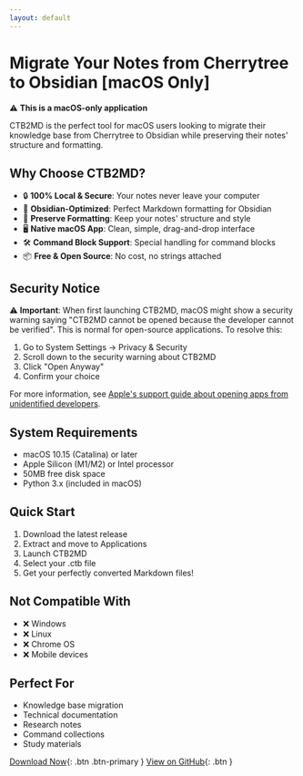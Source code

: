```yaml
---
layout: default
---
```


# Migrate Your Notes from Cherrytree to Obsidian [macOS Only]

⚠️ **This is a macOS-only application**

CTB2MD is the perfect tool for macOS users looking to migrate their knowledge base from Cherrytree to Obsidian while preserving their notes' structure and formatting.

## Why Choose CTB2MD?

- 🔒 **100% Local & Secure**: Your notes never leave your computer
- 🎯 **Obsidian-Optimized**: Perfect Markdown formatting for Obsidian
- 💫 **Preserve Formatting**: Keep your notes' structure and style
- 🖥️ **Native macOS App**: Clean, simple, drag-and-drop interface
- 🛠️ **Command Block Support**: Special handling for command blocks
- 📦 **Free & Open Source**: No cost, no strings attached

## Security Notice

⚠️ **Important**: When first launching CTB2MD, macOS might show a security warning saying "CTB2MD cannot be opened because the developer cannot be verified". This is normal for open-source applications. To resolve this:

1. Go to System Settings → Privacy & Security
2. Scroll down to the security warning about CTB2MD
3. Click "Open Anyway"
4. Confirm your choice

For more information, see [Apple's support guide about opening apps from unidentified developers](https://support.apple.com/guide/mac-help/open-a-mac-app-from-an-unidentified-developer-mh40616/mac).

## System Requirements

- macOS 10.15 (Catalina) or later
- Apple Silicon (M1/M2) or Intel processor
- 50MB free disk space
- Python 3.x (included in macOS)

## Quick Start

1. Download the latest release
2. Extract and move to Applications
3. Launch CTB2MD
4. Select your .ctb file
5. Get your perfectly converted Markdown files!

## Not Compatible With

- ❌ Windows
- ❌ Linux
- ❌ Chrome OS
- ❌ Mobile devices

## Perfect For

- Knowledge base migration
- Technical documentation
- Research notes
- Command collections
- Study materials

[Download Now](https://github.com/Polyx10/CTB2MD/releases/latest/download/CTB2MD_v1.0.0.zip){: .btn .btn-primary }
[View on GitHub](https://github.com/Polyx10/CTB2MD){: .btn }
